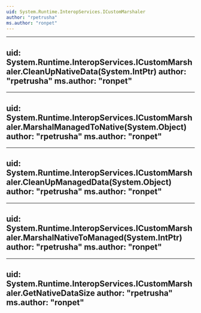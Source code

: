 ```yaml
---
uid: System.Runtime.InteropServices.ICustomMarshaler
author: "rpetrusha"
ms.author: "ronpet"
---
```


---
uid: System.Runtime.InteropServices.ICustomMarshaler.CleanUpNativeData(System.IntPtr)
author: "rpetrusha"
ms.author: "ronpet"
---

---
uid: System.Runtime.InteropServices.ICustomMarshaler.MarshalManagedToNative(System.Object)
author: "rpetrusha"
ms.author: "ronpet"
---

---
uid: System.Runtime.InteropServices.ICustomMarshaler.CleanUpManagedData(System.Object)
author: "rpetrusha"
ms.author: "ronpet"
---

---
uid: System.Runtime.InteropServices.ICustomMarshaler.MarshalNativeToManaged(System.IntPtr)
author: "rpetrusha"
ms.author: "ronpet"
---

---
uid: System.Runtime.InteropServices.ICustomMarshaler.GetNativeDataSize
author: "rpetrusha"
ms.author: "ronpet"
---
